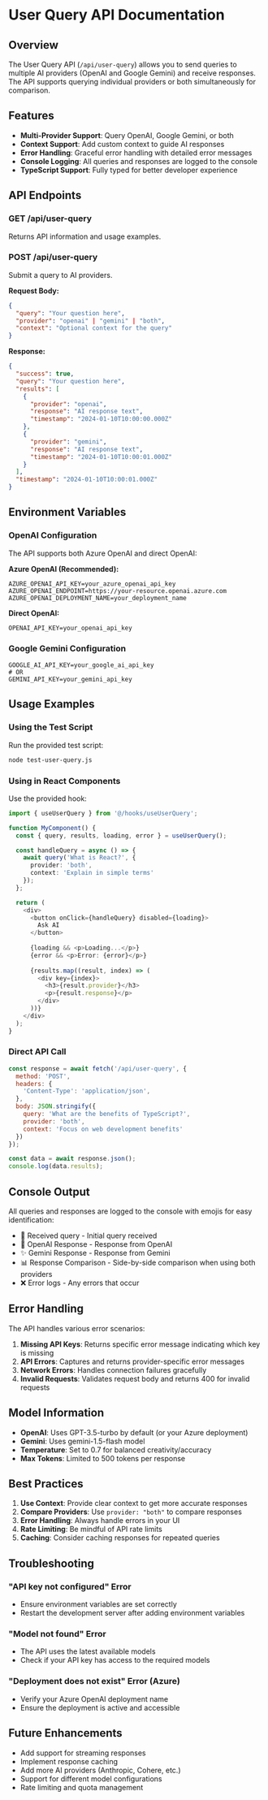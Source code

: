 # User Query API Documentation

## Overview

The User Query API (`/api/user-query`) allows you to send queries to multiple AI providers (OpenAI and Google Gemini) and receive responses. The API supports querying individual providers or both simultaneously for comparison.

## Features

- **Multi-Provider Support**: Query OpenAI, Google Gemini, or both
- **Context Support**: Add custom context to guide AI responses
- **Error Handling**: Graceful error handling with detailed error messages
- **Console Logging**: All queries and responses are logged to the console
- **TypeScript Support**: Fully typed for better developer experience

## API Endpoints

### GET /api/user-query
Returns API information and usage examples.

### POST /api/user-query
Submit a query to AI providers.

**Request Body:**
```json
{
  "query": "Your question here",
  "provider": "openai" | "gemini" | "both",
  "context": "Optional context for the query"
}
```

**Response:**
```json
{
  "success": true,
  "query": "Your question here",
  "results": [
    {
      "provider": "openai",
      "response": "AI response text",
      "timestamp": "2024-01-10T10:00:00.000Z"
    },
    {
      "provider": "gemini",
      "response": "AI response text",
      "timestamp": "2024-01-10T10:00:01.000Z"
    }
  ],
  "timestamp": "2024-01-10T10:00:01.000Z"
}
```

## Environment Variables

### OpenAI Configuration

The API supports both Azure OpenAI and direct OpenAI:

**Azure OpenAI (Recommended):**
```env
AZURE_OPENAI_API_KEY=your_azure_openai_api_key
AZURE_OPENAI_ENDPOINT=https://your-resource.openai.azure.com
AZURE_OPENAI_DEPLOYMENT_NAME=your_deployment_name
```

**Direct OpenAI:**
```env
OPENAI_API_KEY=your_openai_api_key
```

### Google Gemini Configuration

```env
GOOGLE_AI_API_KEY=your_google_ai_api_key
# OR
GEMINI_API_KEY=your_gemini_api_key
```

## Usage Examples

### Using the Test Script

Run the provided test script:
```bash
node test-user-query.js
```

### Using in React Components

Use the provided hook:
```typescript
import { useUserQuery } from '@/hooks/useUserQuery';

function MyComponent() {
  const { query, results, loading, error } = useUserQuery();

  const handleQuery = async () => {
    await query('What is React?', {
      provider: 'both',
      context: 'Explain in simple terms'
    });
  };

  return (
    <div>
      <button onClick={handleQuery} disabled={loading}>
        Ask AI
      </button>
      
      {loading && <p>Loading...</p>}
      {error && <p>Error: {error}</p>}
      
      {results.map((result, index) => (
        <div key={index}>
          <h3>{result.provider}</h3>
          <p>{result.response}</p>
        </div>
      ))}
    </div>
  );
}
```

### Direct API Call

```javascript
const response = await fetch('/api/user-query', {
  method: 'POST',
  headers: {
    'Content-Type': 'application/json',
  },
  body: JSON.stringify({
    query: 'What are the benefits of TypeScript?',
    provider: 'both',
    context: 'Focus on web development benefits'
  })
});

const data = await response.json();
console.log(data.results);
```

## Console Output

All queries and responses are logged to the console with emojis for easy identification:

- 📝 Received query - Initial query received
- 🤖 OpenAI Response - Response from OpenAI
- ✨ Gemini Response - Response from Gemini
- 📊 Response Comparison - Side-by-side comparison when using both providers
- ❌ Error logs - Any errors that occur

## Error Handling

The API handles various error scenarios:

1. **Missing API Keys**: Returns specific error message indicating which key is missing
2. **API Errors**: Captures and returns provider-specific error messages
3. **Network Errors**: Handles connection failures gracefully
4. **Invalid Requests**: Validates request body and returns 400 for invalid requests

## Model Information

- **OpenAI**: Uses GPT-3.5-turbo by default (or your Azure deployment)
- **Gemini**: Uses gemini-1.5-flash model
- **Temperature**: Set to 0.7 for balanced creativity/accuracy
- **Max Tokens**: Limited to 500 tokens per response

## Best Practices

1. **Use Context**: Provide clear context to get more accurate responses
2. **Compare Providers**: Use `provider: "both"` to compare responses
3. **Error Handling**: Always handle errors in your UI
4. **Rate Limiting**: Be mindful of API rate limits
5. **Caching**: Consider caching responses for repeated queries

## Troubleshooting

### "API key not configured" Error
- Ensure environment variables are set correctly
- Restart the development server after adding environment variables

### "Model not found" Error
- The API uses the latest available models
- Check if your API key has access to the required models

### "Deployment does not exist" Error (Azure)
- Verify your Azure OpenAI deployment name
- Ensure the deployment is active and accessible

## Future Enhancements

- Add support for streaming responses
- Implement response caching
- Add more AI providers (Anthropic, Cohere, etc.)
- Support for different model configurations
- Rate limiting and quota management 
